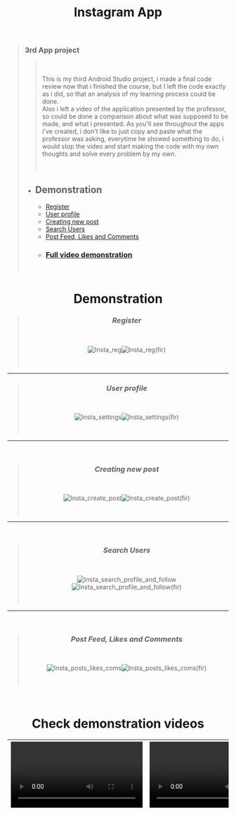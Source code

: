 # <div align="center"> Instagram App </div>
<br />
  
> ### 3rd App project
> 
>> <br />
>> 
>> This is my third Android Studio project, i made a final code review now that i finished the course, but I left the code exactly as i did, so that an analysis of my learning process could be done. <br> Also i left a video of the application presented by the professor, so could be done a comparison about what was supposed to be made, and what i presented. As you'll see throughout the apps i've created, i don't like to just copy and paste what the professor was asking, everytime he showed something to do, i would stop the video and start making the code with my own thoughts and solve every problem by my own. 
>> 
>> <br />
> 
> - ## Demonstration 
>   - [Register](https://github.com/shanxg/Clone_Instagram#-register-)
>   - [User profile](https://github.com/shanxg/Clone_Instagram#-user-profile-)
>   - [Creating new post](https://github.com/shanxg/Clone_Instagram#-creating-new-post-)
>   - [Search Users](https://github.com/shanxg/Clone_Instagram#-search-users-)
>   - [Post Feed, Likes and Comments](https://github.com/shanxg/Clone_Instagram#-post-feed-likes-and-comments-)
>   - ### [Full video demonstration](https://github.com/shanxg/Clone_Instagram#check-demonstration-videos)
>   
>   <br>

 <div align="center"> 
  
  # Demonstration
  > ### <div align="center"> *Register* </div> 
  > <br> 
  >
  > ![Insta_reg](https://user-images.githubusercontent.com/63316622/136059324-8071c6c7-da22-4adf-ba6d-f34b965cdef2.gif)![Insta_reg(fir)](https://user-images.githubusercontent.com/63316622/136059331-956a870e-eb90-4006-9168-5899f181c57b.gif)
  >
  > <br>
  
  ----------------------------------
  
  
  > ### <div align="center"> *User profile* </div> 
  > <br> 
  >
  > ![Insta_settings](https://user-images.githubusercontent.com/63316622/136059412-d5054871-f4b7-481a-b902-078e5d09e297.gif)![Insta_settings(fir)](https://user-images.githubusercontent.com/63316622/136059430-e2a4ba9c-0573-431b-a437-263e3b738fd0.gif)
  >
  > <br>
  
  --------------------------------
  
  <br />
  
  > ### <div align="center"> *Creating new post* </div> 
  > <br> 
  >
  > ![Insta_create_post](https://user-images.githubusercontent.com/63316622/136059508-985bd2cd-448a-4007-836c-75eaf5068aff.gif)![Insta_create_post(fir)](https://user-images.githubusercontent.com/63316622/136059521-215f1fef-957f-4ff6-8093-82408826b3cc.gif)
  >
  > <br>
  ---------------------------------
  <br />
  
  > ### <div align="center"> *Search Users* </div> 
  > <br> 
  >
  > ![Insta_search_profile_and_follow](https://user-images.githubusercontent.com/63316622/136059582-265ee2cb-4a28-4f8f-b357-43fd635d3f06.gif)![Insta_search_profile_and_follow(fir)](https://user-images.githubusercontent.com/63316622/136059588-f4e5329e-00ea-4da0-92e7-c07f8917e56b.gif)
  >
  > <br>
  ---------------------------------
  <br />
  
  > ### <div align="center"> *Post Feed, Likes and Comments* </div> 
  > <br> 
  >
  > ![Insta_posts_likes_coms](https://user-images.githubusercontent.com/63316622/136059667-ca65bb0c-094e-487c-84ea-208c1f91ff23.gif)![Insta_posts_likes_coms(fir)](https://user-images.githubusercontent.com/63316622/136059718-0b1406ef-720d-47a2-a29b-d21a6eaf6170.gif)
  >
  >  <br>

</div>

<br />

<div  align="center">
  
# Check demonstration videos

<video src="https://user-images.githubusercontent.com/63316622/136060575-bf341af6-19af-48a8-a7d8-a65e727db057.mp4"> </p> | <video src="">
:------: | :------:

</div>
